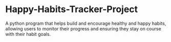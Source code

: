 # Happy-Habits-Tracker-Project
A python program that helps build and encourage healthy and happy habits, allowing users to monitor their progress and ensuring they stay on course with their habit goals.
